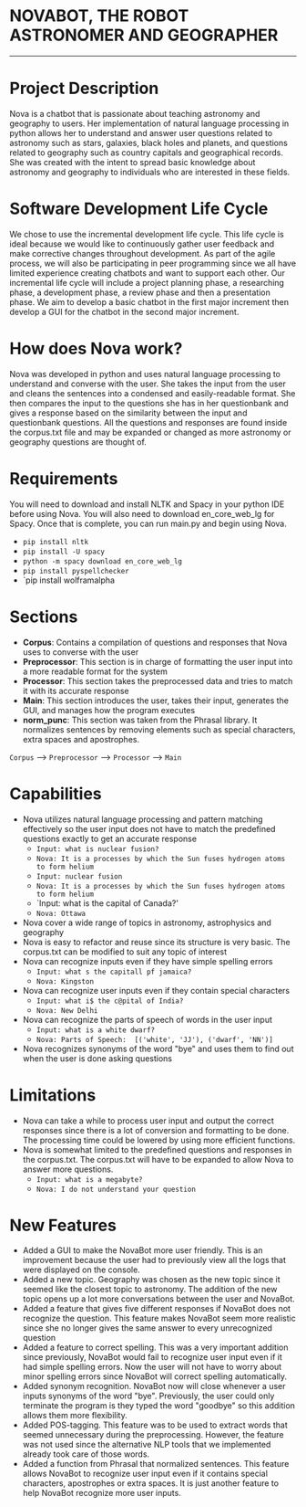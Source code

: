 # NOVABOT, THE ROBOT ASTRONOMER AND GEOGRAPHER
---

# Project Description

Nova is a chatbot that is passionate about teaching astronomy and geography to users. Her implementation of natural language processing in python allows her to understand and answer user questions related to astronomy such as stars, galaxies, black holes and planets, and questions related to geography such as country capitals and geographical records. She was created with the intent to spread basic knowledge about astronomy and geography to individuals who are interested in these fields. 

# Software Development Life Cycle

We chose to use the incremental development life cycle. This life cycle is ideal because we would like to continuously gather user feedback and make corrective changes throughout development. As part of the agile process, we will also be participating in peer programming since we all have limited experience creating chatbots and want to support each other. Our incremental life cycle will include a project planning phase, a researching phase, a development phase, a review phase and then a presentation phase. We aim to develop a basic chatbot in the first major increment then develop a GUI for the chatbot in the second major increment. 

# How does Nova work?

Nova was developed in python and uses natural language processing to understand and converse with the user. She takes the input from the user and cleans the sentences into a condensed and easily-readable format. She then compares the input to the questions she has in her questionbank and gives a response based on the similarity between the input and questionbank questions. All the questions and responses are found inside the corpus.txt file and may be expanded or changed as more astronomy or geography questions are thought of. 

# Requirements

You will need to download and install NLTK and Spacy in your python IDE before using Nova. You will also need to download en_core_web_lg for Spacy. Once that is complete, you can run main.py and begin using Nova. 

- `pip install nltk`
- `pip install -U spacy`
- `python -m spacy download en_core_web_lg`
- `pip install pyspellchecker`
- `pip install wolframalpha

# Sections

- **Corpus**: Contains a compilation of questions and responses that Nova uses to converse with the user
- **Preprocessor**: This section is in charge of formatting the user input into a more readable format for the system
- **Processor**: This section takes the preprocessed data and tries to match it with its accurate response
- **Main**: This section introduces the user, takes their input, generates the GUI, and manages how the program executes 
- **norm_punc**: This section was taken from the Phrasal library. It normalizes sentences by removing elements such as special characters, extra spaces and apostrophes. 

`Corpus` --> `Preprocessor` --> `Processor` --> `Main`

# Capabilities

- Nova utilizes natural language processing and pattern matching effectively so the user input does not have to match the predefined questions exactly to get an accurate response
  - `Input: what is nuclear fusion?`
  - `Nova: It is a processes by which the Sun fuses hydrogen atoms to form helium`
  - `Input: nuclear fusion`
  - `Nova: It is a processes by which the Sun fuses hydrogen atoms to form helium`
  - `Input: what is the capital of Canada?'
  - `Nova: Ottawa`
- Nova cover a wide range of topics in astronomy, astrophysics and geography
- Nova is easy to refactor and reuse since its structure is very basic. The corpus.txt can be modified to suit any topic of interest
- Nova can recognize inputs even if they have simple spelling errors
  - `Input: what s the capitall pf jamaica?`
  - `Nova: Kingston`
- Nova can recognize user inputs even if they contain special characters 
  - `Input: what i$ the c@pital of India?`
  - `Nova: New Delhi`
- Nova can recognize the parts of speech of words in the user input
  - `Input: what is a white dwarf?`
  - `Nova: Parts of Speech:  [('white', 'JJ'), ('dwarf', 'NN')]`
- Nova recognizes synonyms of the word "bye" and uses them to find out when the user is done asking questions

# Limitations

- Nova can take a while to process user input and output the correct responses since there is a lot of conversion and formatting to be done. The processing time could be lowered by using more efficient functions.
- Nova is somewhat limited to the predefined questions and responses in the corpus.txt. The corpus.txt will have to be expanded to allow Nova to answer more questions.
  - `Input: what is a megabyte?`
  - `Nova: I do not understand your question`

# New Features 

- Added a GUI to make the NovaBot more user friendly. This is an improvement because the user had to previously view all the logs that were displayed on the console.
- Added a new topic. Geography was chosen as the new topic since it seemed like the closest topic to astronomy. The addition of the new topic opens up a lot more conversations between the user and NovaBot. 
- Added a feature that gives five different responses if NovaBot does not recognize the question. This feature makes NovaBot seem more realistic since she no longer gives the same answer to every unrecognized question
- Added a feature to correct spelling. This was a very important addition since previously, NovaBot would fail to recognize user input even if it had simple spelling errors. Now the user will not have to worry about minor spelling errors since NovaBot will correct spelling automatically.
- Added synonym recognition. NovaBot now will close whenever a user inputs synonyms of the word "bye". Previously, the user could only terminate the program is they typed the word "goodbye" so this addition allows them more flexibility.
- Added POS-tagging. This feature was to be used to extract words that seemed unnecessary during the preprocessing. However, the feature was not used since the alternative NLP tools that we implemented already took care of those words.
- Added a function from Phrasal that normalized sentences. This feature allows NovaBot to recognize user input even if it contains special characters, apostrophes or extra spaces. It is just another feature to help NovaBot recognize more user inputs.
